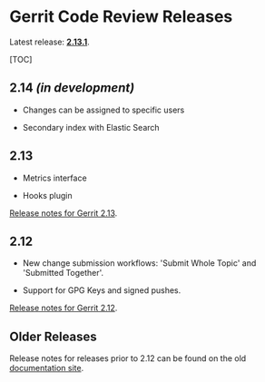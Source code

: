 # Gerrit Code Review Releases

Latest release: **[2.13.1](/releases/2.13.md)**.

[TOC]

## 2.14 *(in development)*

* Changes can be assigned to specific users

* Secondary index with Elastic Search

## 2.13

* Metrics interface

* Hooks plugin

[Release notes for Gerrit 2.13](/releases/2.13.md).

## 2.12

* New change submission workflows: 'Submit Whole Topic' and 'Submitted Together'.

* Support for GPG Keys and signed pushes.

[Release notes for Gerrit 2.12](/releases/2.12.md).

## Older Releases

Release notes for releases prior to 2.12 can be found on the old
[documentation site](http://gerrit-documentation.storage.googleapis.com/ReleaseNotes/index.html).
